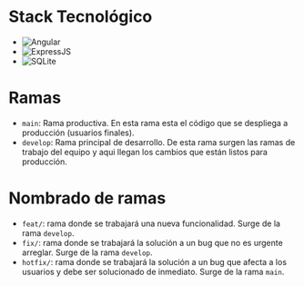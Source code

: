 # Stack Tecnológico
- ![Angular](https://img.shields.io/badge/-Angular-DD0031?logo=angular&logoColor=white)
- ![ExpressJS](https://img.shields.io/badge/expressjs-blue?style=plastic&logoColor=white)
- ![SQLite](https://img.shields.io/badge/sqllite-blue?style=plastic&logoColor=white)

# Ramas
- `main`: Rama productiva. En esta rama esta el código que se despliega a producción (usuarios finales).
- `develop`: Rama principal de desarrollo. De esta rama surgen las ramas de trabajo del equipo y aqui llegan los cambios que están listos para producción.

# Nombrado de ramas
- `feat/`: rama donde se trabajará una nueva funcionalidad. Surge de la rama `develop`.
- `fix/`: rama donde se trabajará la solución a un bug que no es urgente arreglar. Surge de la rama `develop`.
- `hotfix/`: rama donde se trabajará la solución a un bug que afecta a los usuarios y debe ser solucionado de inmediato. Surge de la rama `main`.
